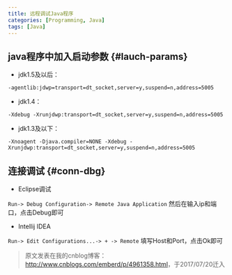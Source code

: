 ```yaml
---
title: 远程调试Java程序
categories: [Programming, Java]
tags: [Java]
---
```



## java程序中加入启动参数 {#lauch-params}
* jdk1.5及以后：

`-agentlib:jdwp=transport=dt_socket,server=y,suspend=n,address=5005`
* jdk1.4：

`-Xdebug -Xrunjdwp:transport=dt_socket,server=y,suspend=n,address=5005`
* jdk1.3及以下：

`-Xnoagent -Djava.compiler=NONE -Xdebug -Xrunjdwp:transport=dt_socket,server=y,suspend=n,address=5005`

## 连接调试 {#conn-dbg}

* Eclipse调试

`Run-> Debug Configuration-> Remote Java Application`
然后在输入ip和端口，点击Debug即可

* Intellij IDEA

`Run-> Edit Configurations...-> + -> Remote`
填写Host和Port，点击Ok即可

> 原文发表在我的cnblog博客：<http://www.cnblogs.com/emberd/p/4961358.html>，于2017/07/20迁入